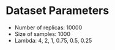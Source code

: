 # Dataset Parameters
* Number of replicas: 10000
* Size of samples: 1000
* Lambda: 4, 2, 1, 0.75, 0.5, 0.25
